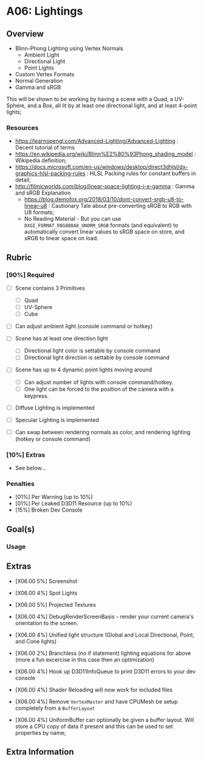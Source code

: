 A06: Lightings
======

## Overview
- Blinn-Phong Lighting using Vertex Normals
  - Ambient Light
  - Directional Light
  - Point Lights
- Custom Vertex Formats
- Normal Generation 
- Gamma and sRGB

This will be shown to be working by having a scene with a Quad, a UV-Sphere, and a Box, all lit by at least one directional light, and at least 4-point lights; 


### Resources
- https://learnopengl.com/Advanced-Lighting/Advanced-Lighting : Decent tutorial of terms
- https://en.wikipedia.org/wiki/Blinn%E2%80%93Phong_shading_model : Wikipedia definition; 
- https://docs.microsoft.com/en-us/windows/desktop/direct3dhlsl/dx-graphics-hlsl-packing-rules : HLSL Packing rules for constant buffers in detail; 
- http://filmicworlds.com/blog/linear-space-lighting-i-e-gamma : Gamma and sRGB Explanation
  - https://blog.demofox.org/2018/03/10/dont-convert-srgb-u8-to-linear-u8 : Cautionary Tale about pre-converting sRGB to RGB with U8 formats; 
  - No Reading Material - But you can use `DXGI_FORMAT_R8G8B8A8_UNORM_SRGB` formats (and equivalent) to automatically convert linear values to sRGB space on store, and sRGB to linear space on load. 

## Rubric

### [90%] Required
- [ ] Scene contains 3 Primitives
    - [ ] Quad
    - [ ] UV-Sphere
    - [ ] Cube
- [ ] Can adjust ambient light (console command or hotkey)
- [ ] Scene has at least one direction light
    - [ ] Directional light color is settable by console command
    - [ ] Directional light direction is settable by console command
- [ ] Scene has up to 4 dynamic point lights moving around
    - [ ] Can adjust number of lights with console command/hotkey. 
    - [ ] One light can be forced to the position of the camera with a keypress.
- [ ] Diffuse Lighting is implemented
- [ ] Specular Lighting is implemented 
- [ ] Can swap between rendering normals as color, and rendering lighting (hotkey or console command)


### [10%] Extras 
- See below...

### Penalties
- [01%] Per Warning (up to 10%)
- [01%] Per Leaked D3D11 Resource (up to 10%)
- [15%] Broken Dev Console


## Goal(s)

### Usage


## Extras

- [X06.00  5%] Screenshot
- [X06.00  4%] Spot Lights
- [X06.00  5%] Projected Textures
- [X06.00  4%] DebugRenderScreenBasis - render your current camera's orientation to the screen. 
- [X06.00  4%] Unified light structure (Global and Local Directional, Point, and Cone lights)
- [X06.00  2%] Branchless (no if statement) lighting equations for above (more a fun excercise in this case then an optimization)

- [X06.00  4%] Hook up D3D11InfoQueue to print D3D11 errors to your dev console
- [X06.00  4%] Shader Reloading will now work for included files
- [X06.00  4%] Remove `VertexMaster` and have CPUMesh be setup completely from a `BufferLayout`
- [X06.00  4%] UniformBuffer can optionally be given a buffer layout.  Will store a CPU copy of data if present and this can be used to set properties by name; 

## Extra Information
